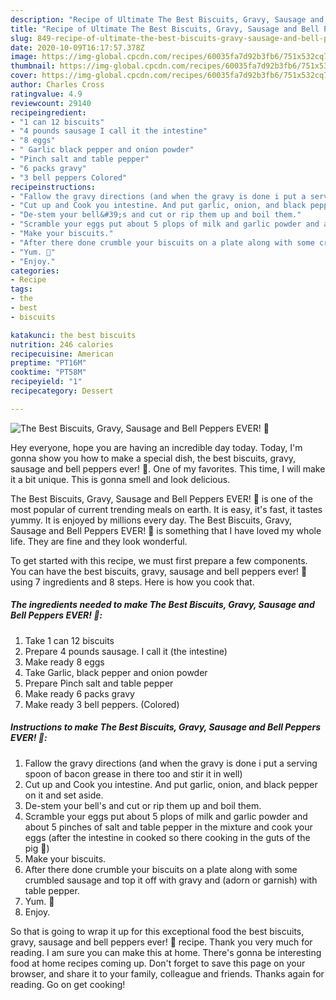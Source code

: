 ```yaml
---
description: "Recipe of Ultimate The Best Biscuits, Gravy, Sausage and Bell Peppers EVER! 🙂"
title: "Recipe of Ultimate The Best Biscuits, Gravy, Sausage and Bell Peppers EVER! 🙂"
slug: 849-recipe-of-ultimate-the-best-biscuits-gravy-sausage-and-bell-peppers-ever
date: 2020-10-09T16:17:57.378Z
image: https://img-global.cpcdn.com/recipes/60035fa7d92b3fb6/751x532cq70/the-best-biscuits-gravy-sausage-and-bell-peppers-ever-🙂-recipe-main-photo.jpg
thumbnail: https://img-global.cpcdn.com/recipes/60035fa7d92b3fb6/751x532cq70/the-best-biscuits-gravy-sausage-and-bell-peppers-ever-🙂-recipe-main-photo.jpg
cover: https://img-global.cpcdn.com/recipes/60035fa7d92b3fb6/751x532cq70/the-best-biscuits-gravy-sausage-and-bell-peppers-ever-🙂-recipe-main-photo.jpg
author: Charles Cross
ratingvalue: 4.9
reviewcount: 29140
recipeingredient:
- "1 can 12 biscuits"
- "4 pounds sausage I call it the intestine"
- "8 eggs"
- " Garlic black pepper and onion powder"
- "Pinch salt and table pepper"
- "6 packs gravy"
- "3 bell peppers Colored"
recipeinstructions:
- "Fallow the gravy directions (and when the gravy is done i put a serving spoon of bacon grease in there too and stir it in well)"
- "Cut up and Cook you intestine. And put garlic, onion, and black pepper on it and set aside."
- "De-stem your bell&#39;s and cut or rip them up and boil them."
- "Scramble your eggs put about 5 plops of milk and garlic powder and about 5 pinches of salt and table pepper in the mixture and cook your eggs (after the intestine in cooked so there cooking in the guts of the pig 🐖)"
- "Make your biscuits."
- "After there done crumble your biscuits on a plate along with some crumbled sausage and top it off with gravy and (adorn or garnish) with table pepper."
- "Yum. 🙂"
- "Enjoy."
categories:
- Recipe
tags:
- the
- best
- biscuits

katakunci: the best biscuits 
nutrition: 246 calories
recipecuisine: American
preptime: "PT16M"
cooktime: "PT58M"
recipeyield: "1"
recipecategory: Dessert

---
```



![The Best Biscuits, Gravy, Sausage and Bell Peppers EVER! 🙂](https://img-global.cpcdn.com/recipes/60035fa7d92b3fb6/751x532cq70/the-best-biscuits-gravy-sausage-and-bell-peppers-ever-🙂-recipe-main-photo.jpg)

Hey everyone, hope you are having an incredible day today. Today, I'm gonna show you how to make a special dish, the best biscuits, gravy, sausage and bell peppers ever! 🙂. One of my favorites. This time, I will make it a bit unique. This is gonna smell and look delicious.



The Best Biscuits, Gravy, Sausage and Bell Peppers EVER! 🙂 is one of the most popular of current trending meals on earth. It is easy, it's fast, it tastes yummy. It is enjoyed by millions every day. The Best Biscuits, Gravy, Sausage and Bell Peppers EVER! 🙂 is something that I have loved my whole life. They are fine and they look wonderful.


To get started with this recipe, we must first prepare a few components. You can have the best biscuits, gravy, sausage and bell peppers ever! 🙂 using 7 ingredients and 8 steps. Here is how you cook that.

<!--inarticleads1-->

##### The ingredients needed to make The Best Biscuits, Gravy, Sausage and Bell Peppers EVER! 🙂:

1. Take 1 can 12 biscuits
1. Prepare 4 pounds sausage. I call it (the intestine)
1. Make ready 8 eggs
1. Take  Garlic, black pepper and onion powder
1. Prepare Pinch salt and table pepper
1. Make ready 6 packs gravy
1. Make ready 3 bell peppers. (Colored)




<!--inarticleads2-->

##### Instructions to make The Best Biscuits, Gravy, Sausage and Bell Peppers EVER! 🙂:

1. Fallow the gravy directions (and when the gravy is done i put a serving spoon of bacon grease in there too and stir it in well)
1. Cut up and Cook you intestine. And put garlic, onion, and black pepper on it and set aside.
1. De-stem your bell&#39;s and cut or rip them up and boil them.
1. Scramble your eggs put about 5 plops of milk and garlic powder and about 5 pinches of salt and table pepper in the mixture and cook your eggs (after the intestine in cooked so there cooking in the guts of the pig 🐖)
1. Make your biscuits.
1. After there done crumble your biscuits on a plate along with some crumbled sausage and top it off with gravy and (adorn or garnish) with table pepper.
1. Yum. 🙂
1. Enjoy.




So that is going to wrap it up for this exceptional food the best biscuits, gravy, sausage and bell peppers ever! 🙂 recipe. Thank you very much for reading. I am sure you can make this at home. There's gonna be interesting food at home recipes coming up. Don't forget to save this page on your browser, and share it to your family, colleague and friends. Thanks again for reading. Go on get cooking!
